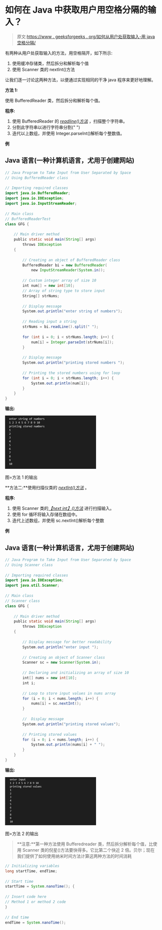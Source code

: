 # 如何在 Java 中获取用户用空格分隔的输入？

> 原文:[https://www . geeksforgeeks . org/如何从用户处获取输入-用 java 空格分隔/](https://www.geeksforgeeks.org/how-to-take-input-from-user-separated-by-space-in-java/)

有两种从用户处获取输入的方法，用空格隔开，如下所示:

1.  使用缓冲存储类，然后拆分和解析每个值
2.  使用 Scanner 类的 nextInt()方法

让我们逐一讨论这两种方法，以便通过实现相同的干净 java 程序来更好地理解。

**方法 1:**

使用 BufferedReader 类，然后拆分和解析每个值。

**程序:**

1.  使用 BufferedReader 的 [*readline()方法*](https://www.geeksforgeeks.org/console-readline-method-in-java-with-examples/) ，扫描整个字符串。
2.  分割此字符串以进行字符串分割(" ")
3.  迭代以上数组，并使用 Integer.parseInt()解析每个整数值。

**例**

## Java 语言(一种计算机语言，尤用于创建网站)

```java
// Java Program to Take Input from User Separated by Space
// Using BufferedReader class

// Importing required classes
import java.io.BufferedReader;
import java.io.IOException;
import java.io.InputStreamReader;

// Main class
// BufferedReaderTest
class GFG {

    // Main driver method
    public static void main(String[] args)
        throws IOException
    {

        // Creating an object of BufferedReader class
        BufferedReader bi = new BufferedReader(
            new InputStreamReader(System.in));

        // Custom integer array of size 10
        int num[] = new int[10];
        // Array of string type to store input
        String[] strNums;

        // Display message
        System.out.println("enter string of numbers");

        // Reading input a string
        strNums = bi.readLine().split(" ");

        for (int i = 0; i < strNums.length; i++) {
            num[i] = Integer.parseInt(strNums[i]);
        }

        // Display message
        System.out.println("printing stored numbers ");

        // Printing the stored numbers using for loop
        for (int i = 0; i < strNums.length; i++) {
            System.out.println(num[i]);
        }
    }
}
```

**输出:**

![](img/e3fc1e4ac78c1c3793ae2a9c87ab22d8.png)

图=方法 1 的输出

**方法二:**使用扫描仪类的 [*nextInt()方法*](https://www.geeksforgeeks.org/scanner-nextint-method-in-java-with-examples/) 。

**程序:**

1.  使用 Scanner 类的[*【next int】()方法*](https://www.geeksforgeeks.org/scanner-nextint-method-in-java-with-examples/) 进行扫描输入。
2.  使用 for 循环将输入存储在数组中。
3.  迭代上述数组，并使用 sc.nextInt()解析每个整数

**例**

## Java 语言(一种计算机语言，尤用于创建网站)

```java
// Java Program to Take Input from User Separated by Space
// Using Scanner class

// Importing required classes
import java.io.IOException;
import java.util.Scanner;

// Main class
// Scanner class
class GFG {

    // Main driver method
    public static void main(String[] args)
        throws IOException
    {

        // Display message for better readability
        System.out.println("enter input ");

        // Creating an object of Scanner class
        Scanner sc = new Scanner(System.in);

        // Declaring and initializing an array of size 10
        int[] nums = new int[10];
        int i;

        // Loop to store input values in nums array
        for (i = 0; i < nums.length; i++) {
            nums[i] = sc.nextInt();
        }

        //  Display message
        System.out.println("printing stored values");

        // Printing stored values
        for (i = 0; i < nums.length; i++) {
            System.out.println(nums[i] + " ");
        }
    }
}
```

**输出:**

![](img/8218fd7058ef8685b5308febf9ccd159.png)

图=方法 2 的输出

> **注意:**第一种方法使用 Bufferedreader 类，然后拆分解析每个值，比使用 Scanner 类的倪星()方法要快得多。它比第二个快近 2 倍。贝尔；现在我们提供了如何使用纳米时间方法计算这两种方法的时间消耗

```java
// Initializing variables
long startTime, endTime;

// Start time
startTime = System.nanoTime(); {

// Insert code here
// Method 1 or method 2 code
}

// End time
endTime = System.nanoTime();
```